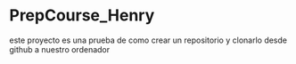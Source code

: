 # PrepCourse_Henry
este proyecto es una prueba de como crear un repositorio y clonarlo desde github a nuestro ordenador